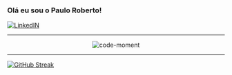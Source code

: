 ### Olá eu sou o Paulo Roberto! 


[![LinkedIN](https://img.shields.io/badge/LinkedIn-0077B5?style=for-the-badge&logo=linkedin&logoColor=white)](https://www.linkedin.com/in/pcastroneto/)

---
<div align="center">
  <img src="https://github.com/user-attachments/assets/2cdd61c5-d4b7-456c-8b0c-584f880d46ee" alt="code-moment">
</div>

---


<a href="https://git.io/streak-stats"><img src="https://streak-stats.demolab.com?user=Pcastroneto&theme=dark&hide_border=true&hide_longest_streak=true" alt="GitHub Streak" /></a>
